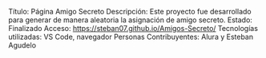 Título: Página Amigo Secreto
Descripción: Este proyecto fue desarrollado para generar de manera aleatoria la asignación de amigo secreto.
Estado: Finalizado
Acceso: https://steban07.github.io/Amigos-Secreto/
Tecnologías utilizadas: VS Code, navegador
Personas Contribuyentes: Alura y Esteban Agudelo

